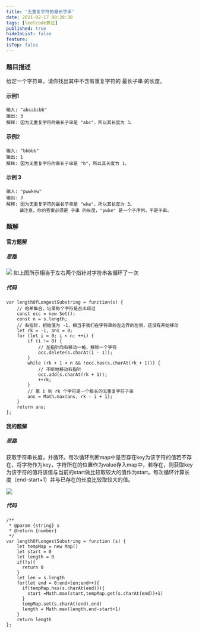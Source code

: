 ```yaml
---
title: '无重复字符的最长字串'
date: 2021-02-17 00:28:38
tags: [leetcode算法]
published: true
hideInList: false
feature: 
isTop: false
---
```

### 题目描述
给定一个字符串，请你找出其中不含有重复字符的 最长子串 的长度。
#### 示例1
```
输入: "abcabcbb"
输出: 3 
解释: 因为无重复字符的最长子串是 "abc"，所以其长度为 3。
```
#### 示例2
```
输入: "bbbbb"
输出: 1
解释: 因为无重复字符的最长子串是 "b"，所以其长度为 1。
```
#### 示例 3
```
输入: "pwwkew"
输出: 3
解释: 因为无重复字符的最长子串是 "wke"，所以其长度为 3。
     请注意，你的答案必须是 子串 的长度，"pwke" 是一个子序列，不是子串。
```

### 题解

#### 官方题解
##### 思路
![](https://panyu97py.github.io/post-images/1613493014542.png)
如上图所示相当于左右两个指针对字符串各循环了一次
##### 代码
```
var lengthOfLongestSubstring = function(s) {
    // 哈希集合，记录每个字符是否出现过
    const occ = new Set();
    const n = s.length;
    // 右指针，初始值为 -1，相当于我们在字符串的左边界的左侧，还没有开始移动
    let rk = -1, ans = 0;
    for (let i = 0; i < n; ++i) {
        if (i != 0) {
            // 左指针向右移动一格，移除一个字符
            occ.delete(s.charAt(i - 1));
        }
        while (rk + 1 < n && !occ.has(s.charAt(rk + 1))) {
            // 不断地移动右指针
            occ.add(s.charAt(rk + 1));
            ++rk;
        }
        // 第 i 到 rk 个字符是一个极长的无重复字符子串
        ans = Math.max(ans, rk - i + 1);
    }
    return ans;
};
```
#### 我的题解
##### 思路
获取字符串长度，并循环。每次循环判断map中是否存在key为该字符的值若不存在，将字符作为key，字符所在的位置作为value存入map中，若存在，则获取key为该字符的值将该值与当前的start做比较取较大的值作为start。每次循环计算长度（end-start+1）并与已存在的长度比较取较大的值。

![](https://panyu97py.github.io/post-images/1613493060500.png)

##### 代码
```
/**
 * @param {string} s
 * @return {number}
 */
var lengthOfLongestSubstring = function (s) {
    let tempMap = new Map()
    let start = 0
    let length = 0
    if(!s){
      return 0
    }
    let len = s.length
    for(let end = 0;end<len;end++){
      if(tempMap.has(s.charAt(end))){
        start =Math.max(start,tempMap.get(s.charAt(end))+1) 
      }
      tempMap.set(s.charAt(end),end)
      length = Math.max(length,end-start+1)
    }
    return length
};
```
